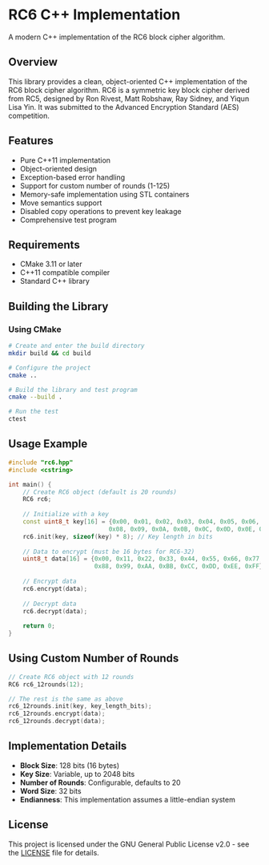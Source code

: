 # RC6 C++ Implementation

A modern C++ implementation of the RC6 block cipher algorithm.

## Overview

This library provides a clean, object-oriented C++ implementation of the RC6 block cipher algorithm. RC6 is a symmetric key block cipher derived from RC5, designed by Ron Rivest, Matt Robshaw, Ray Sidney, and Yiqun Lisa Yin. It was submitted to the Advanced Encryption Standard (AES) competition.

## Features

- Pure C++11 implementation
- Object-oriented design
- Exception-based error handling
- Support for custom number of rounds (1-125)
- Memory-safe implementation using STL containers
- Move semantics support
- Disabled copy operations to prevent key leakage
- Comprehensive test program

## Requirements

- CMake 3.11 or later
- C++11 compatible compiler
- Standard C++ library

## Building the Library

### Using CMake

```bash
# Create and enter the build directory
mkdir build && cd build

# Configure the project
cmake ..

# Build the library and test program
cmake --build .

# Run the test
ctest
```

## Usage Example

```cpp
#include "rc6.hpp"
#include <cstring>

int main() {
    // Create RC6 object (default is 20 rounds)
    RC6 rc6;
    
    // Initialize with a key
    const uint8_t key[16] = {0x00, 0x01, 0x02, 0x03, 0x04, 0x05, 0x06, 0x07, 
                            0x08, 0x09, 0x0A, 0x0B, 0x0C, 0x0D, 0x0E, 0x0F};
    rc6.init(key, sizeof(key) * 8); // Key length in bits
    
    // Data to encrypt (must be 16 bytes for RC6-32)
    uint8_t data[16] = {0x00, 0x11, 0x22, 0x33, 0x44, 0x55, 0x66, 0x77, 
                        0x88, 0x99, 0xAA, 0xBB, 0xCC, 0xDD, 0xEE, 0xFF};
    
    // Encrypt data
    rc6.encrypt(data);
    
    // Decrypt data
    rc6.decrypt(data);
    
    return 0;
}
```

## Using Custom Number of Rounds

```cpp
// Create RC6 object with 12 rounds
RC6 rc6_12rounds(12);

// The rest is the same as above
rc6_12rounds.init(key, key_length_bits);
rc6_12rounds.encrypt(data);
rc6_12rounds.decrypt(data);
```

## Implementation Details

- **Block Size**: 128 bits (16 bytes)
- **Key Size**: Variable, up to 2048 bits
- **Number of Rounds**: Configurable, defaults to 20
- **Word Size**: 32 bits
- **Endianness**: This implementation assumes a little-endian system

## License

This project is licensed under the GNU General Public License v2.0 - see the [LICENSE](LICENSE) file for details.
